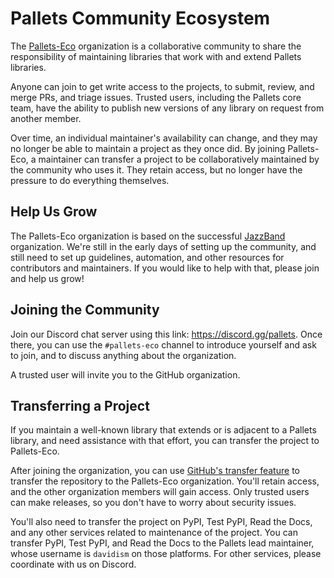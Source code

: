 # Pallets Community Ecosystem

The [Pallets-Eco] organization is a collaborative community to share the
responsibility of maintaining libraries that work with and extend Pallets
libraries.

[Pallets-Eco]: https://github.com/pallets-eco/

Anyone can join to get write access to the projects, to submit, review, and
merge PRs, and triage issues. Trusted users, including the Pallets core team,
have the ability to publish new versions of any library on request from another
member.

Over time, an individual maintainer's availability can change, and they may no
longer be able to maintain a project as they once did. By joining Pallets-Eco, a
maintainer can transfer a project to be collaboratively maintained by the
community who uses it. They retain access, but no longer have the pressure to do
everything themselves.

## Help Us Grow

The Pallets-Eco organization is based on the successful [JazzBand]
organization. We're still in the early days of setting up the community, and
still need to set up guidelines, automation, and other resources for
contributors and maintainers. If you would like to help with that, please join
and help us grow!

[JazzBand]: https://jazzband.co/

## Joining the Community

Join our Discord chat server using this link: <https://discord.gg/pallets>. Once
there, you can use the `#pallets-eco` channel to introduce yourself and ask to
join, and to discuss anything about the organization.

A trusted user will invite you to the GitHub organization.

## Transferring a Project

If you maintain a well-known library that extends or is adjacent to a Pallets library,
and need assistance with that effort, you can transfer the project to Pallets-Eco.

After joining the organization, you can use [GitHub's transfer feature] to
transfer the repository to the Pallets-Eco organization. You'll retain access,
and the other organization members will gain access. Only trusted users can make
releases, so you don't have to worry about security issues.

You'll also need to transfer the project on PyPI, Test PyPI, Read the Docs, and any
other services related to maintenance of the project. You can transfer PyPI, Test PyPI,
and Read the Docs to the Pallets lead maintainer, whose username is `davidism` on
those platforms. For other services, please coordinate with us on Discord.

[GitHub's transfer feature]: https://docs.github.com/en/repositories/creating-and-managing-repositories/transferring-a-repository
